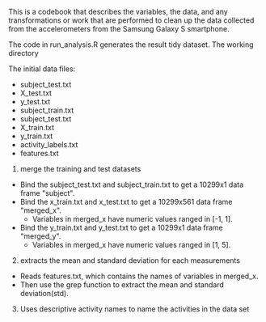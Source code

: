 This is a codebook that describes the variables, the data, and any transformations or work that are performed to clean up the data collected from the accelerometers from the Samsung Galaxy S smartphone.

The code in run_analysis.R generates the result tidy dataset. 
The working directory 

The initial data files:
- subject_test.txt
- X_test.txt
- y_test.txt
- subject_train.txt
- subject_test.txt
- X_train.txt
- y_train.txt
- activity_labels.txt
- features.txt

1. merge the training and test datasets
- Bind the subject_test.txt and subject_train.txt to get a 10299x1 data frame "subject".
- Bind the x_train.txt and x_test.txt to get a 10299x561 data frame "merged_x".
    - Variables in merged_x have numeric values ranged in [-1, 1].
- Bind the y_train.txt and y_test.txt to get a 10299x1 data frame "merged_y".
    - Variables in merged_x have numeric values ranged in [1, 5].

2. extracts the mean and standard deviation for each measurements
- Reads features.txt, which contains the names of variables in merged_x. 
- Then use the grep function to extract the mean and standard deviation(std).

3. Uses descriptive activity names to name the activities in the data set
